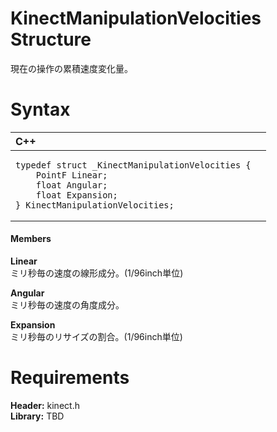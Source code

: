 KinectManipulationVelocities Structure  
======================================  

現在の操作の累積速度変化量。 <span id="syntaxSection"></span>

Syntax  
======  

<table>
<colgroup>
<col width="100%" />
</colgroup>
<thead>
<tr class="header">
<th align="left">C++</th>
</tr>
</thead>
<tbody>
<tr class="odd">
<td align="left"><pre><code>typedef struct _KinectManipulationVelocities {  
    PointF Linear;  
    float Angular;  
    float Expansion;  
} KinectManipulationVelocities;</code></pre></td>
</tr>
</tbody>
</table>

<span id="ID4EG"></span>
#### Members  

**Linear**    
ミリ秒毎の速度の線形成分。(1/96inch単位)  


**Angular**    
ミリ秒毎の速度の角度成分。  

**Expansion**    
ミリ秒毎のリサイズの割合。(1/96inch単位)  

<span id="requirements"></span>

Requirements  
============  

**Header:** kinect.h  
**Library:** TBD  



<!--Please do not edit the data in the comment block below.-->
<!--
TOCTitle : KinectManipulationVelocities Structure
RLTitle : KinectManipulationVelocities Structure
KeywordK : KinectManipulationVelocities structure
KeywordF : KinectManipulationVelocities
KeywordF : Microsoft.Kinect.kinect.KinectManipulationVelocities
KeywordA : T:Microsoft.Kinect.kinect.KinectManipulationVelocities
AssetID : T:Microsoft.Kinect.kinect.KinectManipulationVelocities
Locale : en-us
CommunityContent : 1
APIType : Managed
APILocation : 
APIName : Microsoft.Kinect.kinect.KinectManipulationVelocities
TargetOS : Windows
TopicType : kbSyntax
DevLang : C++
DocSet : K4Wv2
ProjType : K4Wv2Proj
Technology : Kinect for Windows
Product : Kinect for Windows SDK v2
productversion : 20
-->
